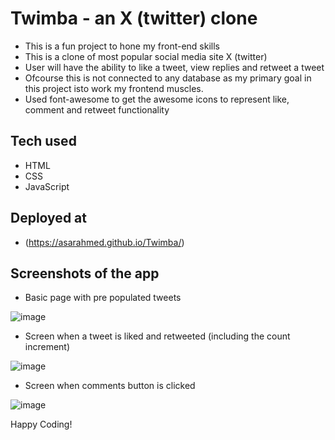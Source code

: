 # Twimba - an X (twitter) clone

- This is a fun project to hone my front-end skills
- This is a clone of most popular social media site X (twitter)
- User will have the ability to like a tweet, view replies and retweet a tweet
- Ofcourse this is not connected to any database as my primary goal in this project isto work my frontend muscles.
- Used font-awesome to get the awesome icons to represent like, comment and retweet functionality

## Tech used

- HTML
- CSS
- JavaScript

## Deployed at

- (https://asarahmed.github.io/Twimba/)

## Screenshots of the app

- Basic page with pre populated tweets

![image](https://github.com/Shanmukh459/Twimba/assets/52078988/4e5d5ea7-0668-41ce-8af7-1889e2a1544d)

- Screen when a tweet is liked and retweeted (including the count increment)

![image](https://github.com/Shanmukh459/Twimba/assets/52078988/13dedfeb-9959-499e-b328-f67b07fe5e7d)

- Screen when comments button is clicked

![image](https://github.com/Shanmukh459/Twimba/assets/52078988/2f062e79-827c-4aa9-9437-75199f53ea89)


Happy Coding!
